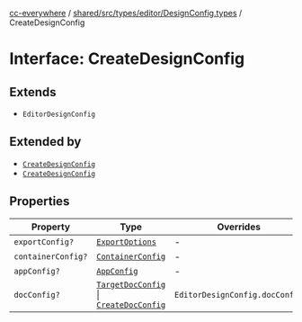 [cc-everywhere](../../../../../../index.md) / [shared/src/types/editor/DesignConfig.types](../index.md) / CreateDesignConfig

# Interface: CreateDesignConfig

## Extends

- `EditorDesignConfig`

## Extended by

- [`CreateDesignConfig`](../../../1p/editor/DesignConfig.types/interfaces/CreateDesignConfig.md)
- [`CreateDesignConfig`](../../../3p/editor/DesignConfig.types/interfaces/CreateDesignConfig.md)

## Properties

| Property | Type | Overrides | Inherited from |
| ------ | ------ | ------ | ------ |
| `exportConfig?` | [`ExportOptions`](../../../ExportConfig.types/type-aliases/ExportOptions.md) | - | `EditorDesignConfig.exportConfig` |
| `containerConfig?` | [`ContainerConfig`](../../../ContainerConfig.types/type-aliases/ContainerConfig.md) | - | `EditorDesignConfig.containerConfig` |
| `appConfig?` | [`AppConfig`](../../AppConfig.types/type-aliases/AppConfig.md) | - | `EditorDesignConfig.appConfig` |
| `docConfig?` | [`TargetDocConfig`](../../../DesignConfig.types/interfaces/TargetDocConfig.md) \| [`CreateDocConfig`](../../DocConfig.types/interfaces/CreateDocConfig.md) | `EditorDesignConfig.docConfig` | - |
